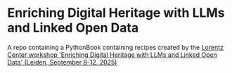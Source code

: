 # Enriching Digital Heritage with LLMs and Linked Open Data
A repo containing a PythonBook containing recipes created by the [Lorentz Center workshop 'Enriching Digital Heritage with LLMs and Linked Open Data' (Leiden, September 8-12, 2025)](https://github.com/pelagios/llm-lod-enriching-heritage)
